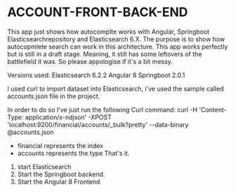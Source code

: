 # ACCOUNT-FRONT-BACK-END

This app just shows how autocomplte works with Angular, Springboot Elasticsearchrepository and Elasticsearch 6.X.
The purpose is to show how autocopmlete search can work in this architecture. 
This app works perfectly but is still in a draft stage.
Meaning, it still has some leftovers of the battlefield it was. 
So please appologise if it's a bit messy. 



Versions used:
Elasticsearch 6.2.2
Angular 8
Springboot 2.0.1

I used curl to import dataset into Elasticsearch, i've used the sample called accounts.json file in the project.

 In order to do so I've just run the following Curl command: curl -H 'Content-Type: application/x-ndjson' -XPOST 'localhost:9200/financial/accounts/_bulk?pretty' --data-binary @accounts.json
  - financial represents the index 
  - accounts represents the type
  That's it.
  
  1. start Elasticsearch
  2. Start the Springboot backend.
  3. Start the Angular 8 Frontend.
